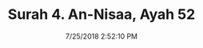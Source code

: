---
title       : "Surah 4. An-Nisaa, Ayah 52"
date        : 7/25/2018 2:52:10 PM
draft       : false
type        : "quran"
layout      : "compare"
BookCode    : "CMP"
SurahNumber : "4"
AyahNumber  : "52"
TotalAyah   : "176"
---